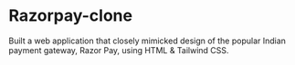 # Razorpay-clone
Built a web application that closely mimicked design of the popular Indian payment gateway, Razor Pay, using HTML &amp; Tailwind CSS. 
